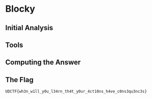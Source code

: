 # Blocky


## Initial Analysis 



## Tools 



## Computing the Answer 



## The Flag 
```ObjectScript
UDCTF{wh3n_w1ll_y0u_l34rn_th4t_y0ur_4ct10ns_h4ve_c0ns3qu3nc3s}
```